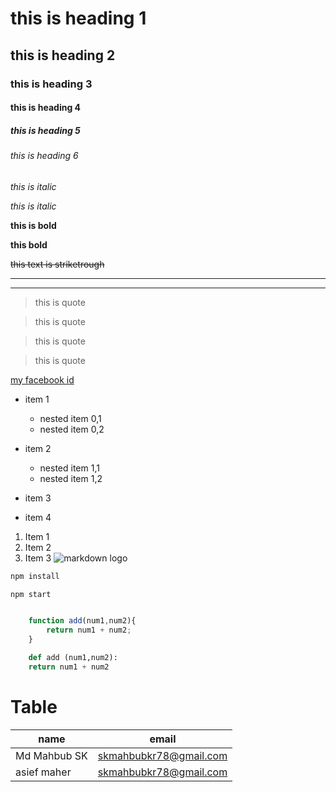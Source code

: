 # this is heading 1

## this is heading 2

### this is heading 3

#### this is heading 4

##### this is heading 5

###### this is heading 6

<!--italic-->

_this is italic_

_this is italic_

<!--bold-->

**this is bold**

**this bold**

<!--striketrough-->

~~this text is striketrough~~

<!--horizontal role-->

---

---

<!--block quote-->

> this is quote

> this is quote

> this is quote

> this is quote

<!--Links-->

[my facebook id](www.facebook.com/mdmahbubsk2002 'my id')

<!--ul-->

- item 1
  - nested item 0,1
  - nested item 0,2
- item 2
  - nested item 1,1
  - nested item 1,2
- item 3

- item 4
<!--ol-->

1. Item 1
1. Item 2
1. Item 3
      <!--images-->
   ![markdown logo](https://cdn.pixabay.com/photo/2015/04/23/22/00/tree-736885_960_720.jpg)
   <!--code blocks-->

```bash
npm install

npm start

```

```javaScript

    function add(num1,num2){
        return num1 + num2;
    }

```

```python
    def add (num1,num2):
    return num1 + num2
```

<!--tables-->

# Table

| name         | email                  |
| ------------ | ---------------------- |
| Md Mahbub SK | skmahbubkr78@gmail.com |
| asief maher  | skmahbubkr78@gmail.com |

